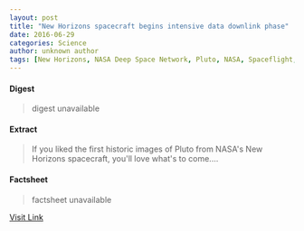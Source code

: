 ```yaml
---
layout: post
title: "New Horizons spacecraft begins intensive data downlink phase"
date: 2016-06-29
categories: Science
author: unknown author
tags: [New Horizons, NASA Deep Space Network, Pluto, NASA, Spaceflight, Planetary science, Astronomy, Outer space, Solar System, Space science, Physical sciences]
---
```



#### Digest
>digest unavailable

#### Extract
>If you liked the first historic images of Pluto from NASA's New Horizons spacecraft, you'll love what's to come....

#### Factsheet
>factsheet unavailable

[Visit Link](http://phys.org/news/2015-09-horizons-spacecraft-intensive-downlink-phase.html)


